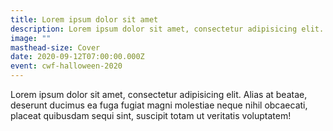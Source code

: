 ```yaml
---
title: Lorem ipsum dolor sit amet
description: Lorem ipsum dolor sit amet, consectetur adipisicing elit.
image: ""
masthead-size: Cover
date: 2020-09-12T07:00:00.000Z
event: cwf-halloween-2020
---
```

Lorem ipsum dolor sit amet, consectetur adipisicing elit. Alias at beatae, deserunt ducimus ea fuga fugiat magni molestiae neque nihil obcaecati, placeat quibusdam sequi sint, suscipit totam ut veritatis voluptatem!
